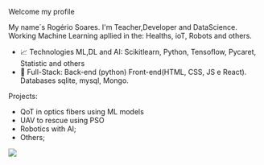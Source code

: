 Welcome my profile

My name´s Rogério Soares. I'm Teacher,Developer and DataScience. Working Machine Learning apllied in the: Healths, ioT, Robots and others.

- 📈 Technologies ML,DL and AI: Scikitlearn, Python, Tensoflow, Pycaret, Statistic and others
- 📕 Full-Stack: Back-end (python) Front-end(HTML, CSS, JS e React). Databases sqlite, mysql, Mongo.


Projects: 

- QoT in optics fibers using ML models
- UAV to rescue using PSO
- Robotics with AI; 
- Others;

<img src="https://github-readme-stats.vercel.app/api/top-langs/?username=rogerio1982&layout=compact&hide=html" />

